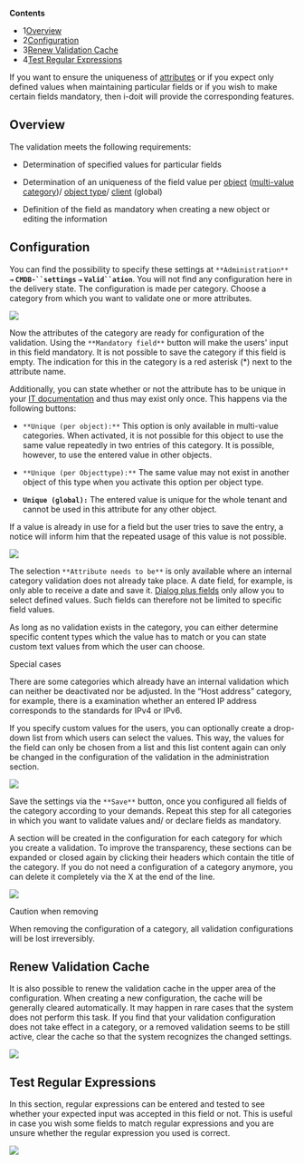 **Contents**

*   1[Overview](#ValidationandMandatoryFields-Overview)
*   2[Configuration](#ValidationandMandatoryFields-Configuration)
*   3[Renew Validation Cache](#ValidationandMandatoryFields-RenewValidationCache)
*   4[Test Regular Expressions](#ValidationandMandatoryFields-TestRegularExpressions)

If you want to ensure the uniqueness of [attributes](/display/en/Glossary) or if you expect only defined values when maintaining particular fields or if you wish to make certain fields mandatory, then i-doit will provide the corresponding features.

Overview
--------

The validation meets the following requirements:

*   Determination of specified values for particular fields
    
*   Determination of an uniqueness of the field value per [object](/display/en/Glossary) ([multi-value category](../../basics/structure-of-the-it-documentation.md))/ [object type](/display/en/Glossary)/ [client](/display/en/Glossary) (global)
    
*   Definition of the field as mandatory when creating a new object or editing the information
    

Configuration
-------------

You can find the possibility to specify these settings at `**Administration**` **`→` `CMDB-``settings` `→` `Valid``ation`**. You will not find any configuration here in the delivery state. The configuration is made per category. Choose a category from which you want to validate one or more attributes.

![](/download/attachments/39256112/image2021-10-4_8-50-27.png?version=1&modificationDate=1633330227668&api=v2&effects=drop-shadow)

Now the attributes of the category are ready for configuration of the validation. Using the `**Mandatory field**` button will make the users' input in this field mandatory. It is not possible to save the category if this field is empty. The indication for this in the category is a red asterisk (\*) next to the attribute name.

Additionally, you can state whether or not the attribute has to be unique in your [IT documentation](../../basics/structure-of-the-it-documentation.md) and thus may exist only once. This happens via the following buttons:

*   `**Unique (per object):**` This option is only available in multi-value categories. When activated, it is not possible for this object to use the same value repeatedly in two entries of this category. It is possible, however, to use the entered value in other objects.
    
*   `**Unique (per Objecttype):**` The same value may not exist in another object of this type when you activate this option per object type.
    
*   **`Unique (global):`** The entered value is unique for the whole tenant and cannot be used in this attribute for any other object.
    

If a value is already in use for a field but the user tries to save the entry, a notice will inform him that the repeated usage of this value is not possible.

  

![](/download/attachments/39256112/mandatory1.png?version=1&modificationDate=1464779060781&api=v2&effects=drop-shadow)

The selection `**Attribute needs to be**` is only available where an internal category validation does not already take place. A date field, for example, is only able to receive a date and save it. [Dialog plus fields](/display/en/Attribute+Fields) only allow you to select defined values. Such fields can therefore not be limited to specific field values.

As long as no validation exists in the category, you can either determine specific content types which the value has to match or you can state custom text values from which the user can choose.

Special cases

There are some categories which already have an internal validation which can neither be deactivated nor be adjusted. In the “Host address” category, for example, there is a examination whether an entered IP address corresponds to the standards for IPv4 or IPv6.

If you specify custom values for the users, you can optionally create a drop-down list from which users can select the values. This way, the values for the field can only be chosen from a list and this list content again can only be changed in the configuration of the validation in the administration section.

  

![](/download/attachments/39256112/mandatory2.png?version=1&modificationDate=1464779116581&api=v2&effects=drop-shadow)

Save the settings via the `**Save**` button, once you configured all fields of the category according to your demands. Repeat this step for all categories in which you want to validate values and/ or declare fields as mandatory.

A section will be created in the configuration for each category for which you create a validation. To improve the transparency, these sections can be expanded or closed again by clicking their headers which contain the title of the category. If you do not need a configuration of a category anymore, you can delete it completely via the X at the end of the line.

  

![](/download/attachments/39256112/mandatory3.png?version=1&modificationDate=1464779188398&api=v2&effects=drop-shadow)

Caution when removing

When removing the configuration of a category, all validation configurations will be lost irreversibly.

Renew Validation Cache
----------------------

It is also possible to renew the validation cache in the upper area of the configuration. When creating a new configuration, the cache will be generally cleared automatically. It may happen in rare cases that the system does not perform this task. If you find that your validation configuration does not take effect in a category, or a removed validation seems to be still active, clear the cache so that the system recognizes the changed settings.

![](/download/attachments/39256112/image2021-10-4_9-4-23.png?version=1&modificationDate=1633331064165&api=v2&effects=drop-shadow)

Test Regular Expressions
------------------------

In this section, regular expressions can be entered and tested to see whether your expected input was accepted in this field or not. This is useful in case you wish some fields to match regular expressions and you are unsure whether the regular expression you used is correct.

![](/download/attachments/39256112/image2021-10-4_9-6-49.png?version=1&modificationDate=1633331209507&api=v2&effects=drop-shadow)